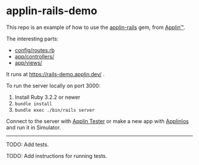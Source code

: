 # applin-rails-demo
This repo is an example of how to use the [applin-rails](https://github.com/leonhard-llc/applin-rails) gem,
from [Applin™](https://www.applin.dev/).

The interesting parts:
- [config/routes.rb](config/routes.rb)
- [app/controllers/](app/controllers/)
- [app/views/](app/views/)

It runs at https://rails-demo.applin.dev/ .

To run the server locally on port 3000:
1. Install Ruby 3.2.2 or newer
2. `bundle install`
3. `bundle exec ./bin/rails server`

Connect to the server with  [Applin Tester](https://apps.apple.com/us/app/applin-tester/id6464230000)
or make a new app with [ApplinIos](https://github.com/leonhard-llc/applin-ios) and run it in Simulator.

----
TODO: Add tests.

TODO: Add instructions for running tests.
